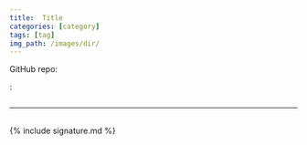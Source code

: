 ```yaml
---
title:  Title
categories: [category]
tags: [tag]
img_path: /images/dir/
---
```


GitHub repo:
<a href="" target="_blank"></a>

<kbd></kbd>

:
```terminal

```

---
<br>
{% include signature.md %}